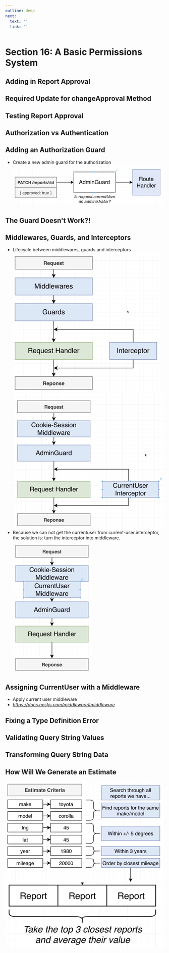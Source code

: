 ```yaml
---
outline: deep
next:
  text: ''
  link: ''
---
```


# Section 16: A Basic Permissions System

## Adding in Report Approval
## Required Update for changeApproval Method
## Testing Report Approval
## Authorization vs Authentication
## Adding an Authorization Guard
  - Create a new admin guard for the authorization
![alt text](img/image-75.png)

## The Guard Doesn't Work?!
## Middlewares, Guards, and Interceptors
  - Lifecycle between middlewares, guards and interceptors
  ![alt text](img/image-76.png)
  ![alt text](img/image-77.png)
  - Because we can not get the currentuser from current-user.interceptor, the solution is: turn the interceptor into middleware.
  ![alt text](img/image-78.png)

## Assigning CurrentUser with a Middleware
  - Apply current user middleware
  - *https://docs.nestjs.com/middleware#middleware*

## Fixing a Type Definition Error
## Validating Query String Values
## Transforming Query String Data
## How Will We Generate an Estimate
![alt text](img/image-79.png)
![alt text](img/image-80.png)